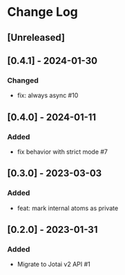 # Change Log

## [Unreleased]

## [0.4.1] - 2024-01-30

### Changed

- fix: always async #10

## [0.4.0] - 2024-01-11

### Added

- fix behavior with strict mode #7

## [0.3.0] - 2023-03-03

### Added

- feat: mark internal atoms as private

## [0.2.0] - 2023-01-31

### Added

- Migrate to Jotai v2 API #1

